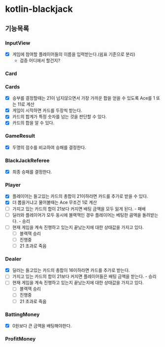 # kotlin-blackjack

## 기능목록

### InputView
- [x] 게임에 참여할 플레이어들의 이름을 입력받는다.(쉼표 기준으로 분리)
  - 검증 어디에서 할건지?

### Card

### Cards
- [x] 승부를 결정할때는 21이 넘지않으면서 가장 가까운 합을 얻을 수 있도록 Ace를 1 또는 11로 계산
- [x] 게임이 시작하면 카드를 두장씩 받는다.
- [x] 카드의 합계가 특정 숫자를 넘는 것을 판단할 수 있다.
- [x] 카드의 합을 알 수 있다.

### GameResult
- [x] 두명의 점수를 비교하여 승패를 결정한다.

### BlackJackReferee
- [x] 최종 승패를 결정한다.

### Player
- [x] 플레이어는 들고있는 카드의 총합이 21이하라면 카드를 추가로 받을 수 있다.
- [x] 더 뽑을거냐고 물어볼때는 Ace 무조건 1로 계산
- [ ] 가지고 있는 카드의 합이 21보다 커지면 배팅 금액을 모두 잃게 된다. - 패배
- [ ] 딜러와 플레이어가 모두 동시에 블랙잭인 경우 플레이어는 베팅한 큼액을 돌려받는다. - 승리
- [ ] 현재 게임을 계속 진행하고 있는지 끝났는지에 대한 상태값을 가지고 있다.
  - [ ] 블랙잭 승리
  - [ ] 진행중
  - [ ] 21 초과로 죽음

### Dealer
- [x] 딜러는 들고있는 카드의 총합이 16이하라면 카드를 추가로 받는다.
- [ ] 가지고 있는 카드의 합이 21보다 커지면 플레이어들은 배팅 금액을 받는다. - 승리
- [ ] 현재 게임을 계속 진행하고 있는지 끝났는지에 대한 상태값을 가지고 있다.
  - [ ] 블랙잭 승리
  - [ ] 진행중
  - [ ] 21 초과로 죽음
  
### BattingMoney 
- [x] 0원보다 큰 금액을 배팅해야한다.

### ProfitMoney
